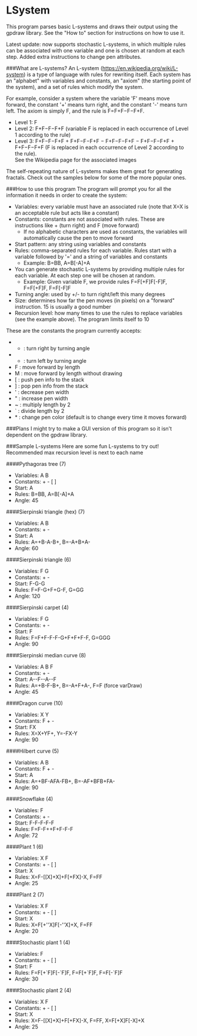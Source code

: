 # LSystem

This program parses basic L-systems and draws their output using the gpdraw library.  See the "How to" section for instructions on how to use it.

Latest update: now supports stochastic L-systems, in which multiple rules can be associated with one variable and one is chosen at random at each step.  Added extra instructions to change pen attributes.

###What are L-systems?
An L-system (<https://en.wikipedia.org/wiki/L-system>) is a type of language with rules for rewriting itself.  Each system has an "alphabet" with variables and constants, an "axiom" (the starting point of the system), and a set of rules which modify the system.  

For example, consider a system where the variable 'F' means move forward, the constant '+' means turn right, and the constant '-' means turn left.  The axiom is simply F, and the rule is F=F+F−F−F+F.
* Level 1: F
* Level 2: F+F−F−F+F (variable F is replaced in each occurrence of Level 1 according to the rule)
* Level 3: F+F−F−F+F + F+F−F−F+F − F+F−F−F+F − F+F−F−F+F + F+F−F−F+F (F is replaced in each occurrence of Level 2 according to the rule).  
See the Wikipedia page for the associated images

The self-repeating nature of L-systems makes them great for generating fractals.  Check out the samples below for some of the more popular ones.

###How to use this program
The program will prompt you for all the information it needs in order to create the system:
* Variables: every variable must have an associated rule (note that X=X is an acceptable rule but acts like a constant)
* Constants: constants are not associated with rules.  These are instructions like + (turn right) and F (move forward)
  * If no alphabetic characters are used as constants, the variables will automatically cause the pen to move forward
* Start pattern: any string using variables and constants
* Rules: comma-separated rules for each variable.  Rules start with a variable followed by '=' and a string of variables and constants
  * Example: B=BB, A=B[-A]+A
* You can generate stochastic L-systems by providing multiple rules for each variable.  At each step one will be chosen at random.
  * Example: Given variable F, we provide rules F=F[+F]F[-F]F, F=F[+F]F, F=F[-F]F
* Turning angle: used by +/- to turn right/left this many degrees
* Size: determines how far the pen moves (in pixels) on a "forward" instruction.  15 is usually a good number
* Recursion level: how many times to use the rules to replace variables (see the example above).  The program limits itself to 10

These are the constants the program currently accepts:
* + : turn right by turning angle
* - : turn left by turning angle
* F : move forward by length
* M : move forward by length without drawing
* [ : push pen info to the stack
* ] : pop pen info from the stack
* ' : decrease pen width
* " : increase pen width
* ~ : multiply length by 2
* \` : divide length by 2
* \* : change pen color (default is to change every time it moves forward)

###Plans
I might try to make a GUI version of this program so it isn't dependent on the gpdraw library.

###Sample L-systems
Here are some fun L-systems to try out!
Recommended max recursion level is next to each name

####Pythagoras tree (7)
* Variables: A B
* Constants: + - [ ]
* Start: A
* Rules: B=BB, A=B[-A]+A
* Angle: 45

####Sierpinski triangle (hex) (7)
* Variables: A B
* Constants: + -
* Start: A
* Rules: A=+B-A-B+, B=-A+B+A-
* Angle: 60

####Sierpinski triangle (6)
* Variables: F G
* Constants: + -
* Start: F-G-G
* Rules: F=F-G+F+G-F, G=GG
* Angle: 120

####Sierpinski carpet (4)
* Variables: F G
* Constants: + -
* Start: F
* Rules: F=F+F-F-F-G+F+F+F-F, G=GGG
* Angle: 90

####Sierpinski median curve (8)
* Variables: A B F
* Constants: + -
* Start: A--F--A--F
* Rules: A=+B-F-B+, B=-A+F+A-, F=F (force varDraw)
* Angle: 45

####Dragon curve (10)
* Variables: X Y
* Constants: F + -
* Start: FX
* Rules: X=X+YF+, Y=-FX-Y
* Angle: 90

####Hilbert curve (5)
* Variables: A B
* Constants: F + -
* Start: A
* Rules: A=+BF-AFA-FB+, B=-AF+BFB+FA-
* Angle: 90

####Snowflake (4)
* Variables: F
* Constants: + -
* Start: F-F-F-F-F
* Rules: F=F-F++F+F-F-F
* Angle: 72

####Plant 1 (6)
* Variables: X F
* Constants: + - [ ]
* Start: X
* Rules: X=F-[[X]+X]+F[+FX]-X, F=FF
* Angle: 25

####Plant 2 (7)
* Variables: X F
* Constants: + - [ ]
* Start: X
* Rules: X=F[+''X]F[-''X]+X, F=FF
* Angle: 20

####Stochastic plant 1 (4)
* Variables: F
* Constants: + - [ ]
* Start: F
* Rules: F=F[+\`F]F[-\`F]F, F=F[+\`F]F, F=F[-\`F]F
* Angle: 30

####Stochastic plant 2 (4)
* Variables: X F
* Constants: + - [ ]
* Start: X
* Rules: X=F-[[X]+X]+F[+FX]-X, F=FF, X=F[+X]F[-X]+X
* Angle: 25
